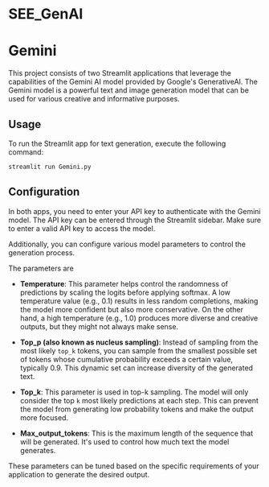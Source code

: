 # SEE_GenAI


# Gemini

This project consists of two Streamlit applications that leverage the capabilities of the Gemini AI model provided by Google's GenerativeAI. The Gemini model is a powerful text and image generation model that can be used for various creative and informative purposes.

## Usage
To run the Streamlit app for text generation, execute the following command:

```bash
streamlit run Gemini.py
```

## Configuration

In both apps, you need to enter your API key to authenticate with the Gemini model. The API key can be entered through the Streamlit sidebar. Make sure to enter a valid API key to access the model.

Additionally, you can configure various model parameters to control the generation process.

The parameters are

- **Temperature**: This parameter helps control the randomness of predictions by scaling the logits before applying softmax. A low temperature value (e.g., 0.1) results in less random completions, making the model more confident but also more conservative. On the other hand, a high temperature (e.g., 1.0) produces more diverse and creative outputs, but they might not always make sense.

- **Top_p (also known as nucleus sampling)**: Instead of sampling from the most likely `top_k` tokens, you can sample from the smallest possible set of tokens whose cumulative probability exceeds a certain value, typically 0.9. This dynamic set can increase diversity of the generated text.

- **Top_k**: This parameter is used in top-k sampling. The model will only consider the top `k` most likely predictions at each step. This can prevent the model from generating low probability tokens and make the output more focused.

- **Max_output_tokens**: This is the maximum length of the sequence that will be generated. It's used to control how much text the model generates.

These parameters can be tuned based on the specific requirements of your application to generate the desired output.
